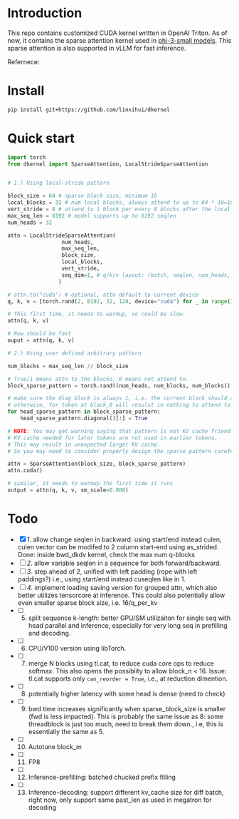 # Introduction

This repo contains customized CUDA kernel written in OpenAI Triton.
As of now, it contains the sparse attention kernel used in [phi-3-small models](https://huggingface.co/microsoft/Phi-3-small-8k-instruct).
This sparse attention is also supported in vLLM for fast inference.

Refernece:

# Install

```sh
pip install git+https://github.com/linxihui/dkernel
```

# Quick start

```python
import torch
from dkernel import SparseAttention, LocalStrideSparseAttention


# 1.) Using local-stride pattern

block_size = 64 # sparse block size, minimum 16
local_blocks = 32 # num local blocks, always attend to up to 64 * 16=1024 token
vert_stride = 8 # attend to 1 block per every 8 blocks after the local window above
max_seq_len = 8192 # model supports up to 8192 seqlen
num_heads = 32

attn = LocalStrideSparseAttention(
                 num_heads,
                 max_seq_len, 
                 block_size, 
                 local_blocks, 
                 vert_stride,
                 seq_dim=1, # q/k/v layout: (batch, seqlen, num_heads, head_dim)
                )

# attn.to("cuda") # optional, attn default to current_device
q, k, v = [torch.rand(2, 8192, 32, 128, device="cuda") for _ in range(3)]

# This first time, it needs to warmup, so could be slow.
attn(q, k, v)

# Now should be fast
ouput = attn(q, k, v)

# 2.) Using user defined arbitrary pattern

num_blocks = max_seq_len // block_size

# True/1 means attn to the blocks, 0 means not attend to.
block_sparse_pattern = torch.rand((num_heads, num_blocks, num_blocks)) > 0.8

# make sure the diag block is always 1, i.e. the current block should always be attended to
# otherwise, for token at block_0 will resulst in nothing to attend to
for head_sparse_pattern in block_sparse_pattern:
    head_sparse_pattern.diagonal()[:] = True

# NOTE: You may get warning saying that pattern is not KV cache friendly, due to
# KV cache needed for later tokens are not used in earlier tokens.
# This may result in unexpected larger KV cache.
# So you may need to consider properly design the sparse pattern carefully.

attn = SparseAttention(block_size, block_sparse_pattern)
attn.cuda()

# similar, it needs to warmup the first time it runs
output = attn(q, k, v, sm_scale=0.008)

```


# Todo

- [x] *1*. allow change seqlen in backward: using start/end instead culen,
    culen vector can be modifed to 2 column start-end using as_strided.
    Done: inside bwd_dkdv kernel, check the max num q-blocks
- [ ] *2*. allow variable seqlen in a sequence for both forward/backward.
- [ ] *3*. step ahead of 2, unified with left padding (rope with left paddings?)
    i.e., using start/end instead cuseqlen like in 1.
- [ ] *4*. implement loading saving version for grouped attn, which also better
    utilizes tensorcore at inference. This could also potentially allow
    even smaller sparse block size, i.e. 16/q_per_kv
- [ ] 5. split sequence k-length: better GPU/SM utilizaiton for single seq with head parallel
    and inference, especially for very long seq in prefilling and decoding.
- [ ] 6. CPU/V100 version using libTorch.
- [ ] 7. merge N blocks using tl.cat, to reduce cuda core ops to reduce softmax.
    This also opens the possiblity to allow block_n < 16.
    Issue: tl.cat supports only `can_reorder = True`, i.e., at reduction dimention.
- [ ] 8. potentially higher latency with some head is dense (need to check)
- [ ] 9. bwd time increases significantly when sparse_block_size is smaller (fwd is less impacted). This is probably the same issue as 8: some threadblock is just too much, need to break them down., i.e, this is essentially the same as 5.
- [ ] 10. Autotune block_m
- [ ] 11. FP8
- [ ] 12. Inference-prefilling: batched chucked prefix filling
- [ ] 13. Inference-decoding: support different kv_cache size for diff batch, right now,
        only support same past_len as used in megatron for decoding